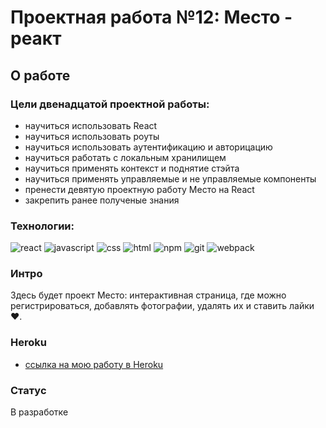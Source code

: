 # Проектная работа №12: Место - реакт

## О работе

### Цели двенадцатой проектной работы:

- научиться использовать React
- научиться использовать роуты
- научиться использовать аутентификацию и авторицацию
- научиться работать с локальным хранилищем
- научиться применять контекст и поднятие стэйта
- научиться применять управляемые и не управляемые компоненты
- пренести девятую проектную работу Место на React
- закрепить ранее полученые знания

### Технологии:

![react](https://img.shields.io/badge/-React-090909?style=flat&logo=react)
![javascript](https://img.shields.io/badge/-JavaScript-090909?style=flat&logo=javascript)
![css](https://img.shields.io/badge/-CSS3-090909?style=flat&logo=css3)
![html](https://img.shields.io/badge/-HTML5-090909?style=flat&logo=html5)
![npm](https://img.shields.io/badge/-npm-090909?style=flat&logo=npm)
![git](https://img.shields.io/badge/-git-090909?style=flat&logo=git)
![webpack](https://img.shields.io/badge/-Webpuck-090909?style=flat&logo=webpack)

### Интро

Здесь будет проект Место: интерактивная страница, где можно регистрироваться, добавлять фотографии, удалять их и ставить лайки ❤️.

### Heroku

- [ссылка на мою работу в Heroku](https://mesto-react-auth.herokuapp.com/)

### Статус

В разработке
